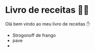 # Livro de receitas :man_cook:


Olá bem vindo ao meu livro de receitas :hand:

- Strogonoff de frango
- pave
- 
